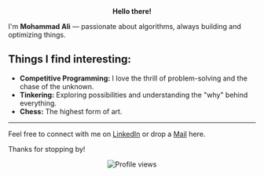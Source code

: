 <p align="center"><b>Hello there!</b> </p>

I'm **Mohammad Ali** — passionate about algorithms, always building and optimizing things.

## Things I find interesting: 

- **Competitive Programming:** I love the thrill of problem-solving and the chase of the unknown.
- **Tinkering:** Exploring possibilities and understanding the "why" behind everything.
- **Chess:** The highest form of art.

---

Feel free to connect with me on [LinkedIn](https://www.linkedin.com/in/mohmmd-ali) or drop a [Mail](mailto:tomohmmdali@example.com) here.

Thanks for stopping by!
<p align="center">
    <img src="https://komarev.com/ghpvc/?username=mohmmdali&label=Profile%20views&color=0e75b6&style=flat" alt="Profile views" />
</p>
